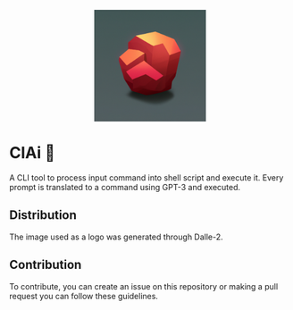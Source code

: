 <p align="center">
  <img src="./logo.png" width="200" height="200" align="middle" />
</p>

# ClAi :rocket:
A CLI tool to process input command into shell script and execute it. Every prompt is translated to a command using GPT-3 and executed. 




## Distribution

The image used as a logo was generated through Dalle-2. 

## Contribution

To contribute, you can create an issue on this repository or making a pull request you can follow these guidelines.
